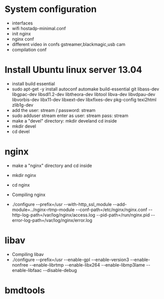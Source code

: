 # System configuration 

- interfaces
- wifi hostadp-minimal.conf
- init nginx
- nginx conf
- different video in confs gstreamer,blackmagic,usb cam
- compilation conf

# Install Ubuntu linux server 13.04
- install build essential 
- sudo apt-get -y install autoconf automake build-essential git libass-dev libgpac-dev   libsdl1.2-dev libtheora-dev libtool libva-dev libvdpau-dev libvorbis-dev libx11-dev   libxext-dev libxfixes-dev pkg-config texi2html zlib1g-dev
- add the user: stream / password: stream
- sudo adduser stream 
enter as user: stream pass: stream
- make a "devel" directory: mkdir develand cd inside
- mkdir devel
- cd devel
 
# nginx
- make a "nginx" directory and cd inside
- mkdir nginx
- cd nginx

- Compiling nginx
 - ./configure --prefix=/usr --with-http_ssl_module --add-module=../nginx-rtmp-module --conf-path=/etc/nginx/nginx.conf --http-log-path=/var/log/nginx/access.log --pid-path=/run/nginx.pid --error-log-path=/var/log/nginx/error.log 

# libav
- Compiling libav
- ./configure --prefix=/usr --enable-gpl --enable-version3 --enable-nonfree --enable-librtmp --enable-libx264 --enable-libmp3lame --enable-libfaac --disable-debug 


# bmdtools

